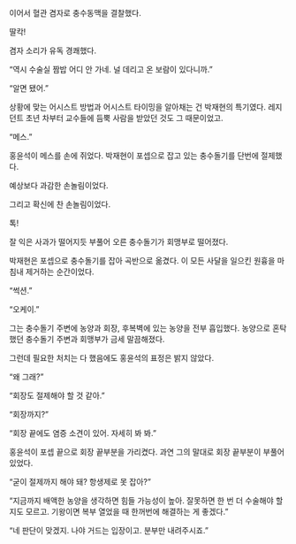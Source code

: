 이어서 혈관 겸자로 충수동맥을 결찰했다.

딸칵!

겸자 소리가 유독 경쾌했다.

“역시 수술실 짬밥 어디 안 가네. 널 데리고 온 보람이 있다니까.”

“알면 됐어.”

상황에 맞는 어시스트 방법과 어시스트 타이밍을 알아채는 건 박재현의 특기였다. 레지던트 초년 차부터 교수들에 듬뿍 사람을 받았던 것도 그 때문이었고.

“메스.”

홍윤석이 메스를 손에 쥐었다. 박재현이 포셉으로 잡고 있는 충수돌기를 단번에 절제했다.

예상보다 과감한 손놀림이었다.

그리고 확신에 찬 손놀림이었다.

톡!

잘 익은 사과가 떨어지듯 부풀어 오른 충수돌기가 회맹부로 떨어졌다.

박재현은 포셉으로 충수돌기를 잡아 곡반으로 옮겼다. 이 모든 사달을 일으킨 원흉을 마침내 제거하는 순간이었다.

“썩션.”

“오케이.”

그는 충수돌기 주변에 농양과 회장, 후복벽에 있는 농양을 전부 흡입했다. 농양으로 혼탁했던 충수돌기 주변과 회맹부가 금세 말끔해졌다.

그런데 필요한 처치는 다 했음에도 홍윤석의 표정은 밝지 않았다.

“왜 그래?”

“회장도 절제해야 할 것 같아.”

“회장까지?”

“회장 끝에도 염증 소견이 있어. 자세히 봐 봐.”

홍윤석이 포셉 끝으로 회장 끝부분을 가리켰다. 과연 그의 말대로 회장 끝부분이 부풀어 있었다.

“굳이 절제까지 해야 돼? 항생제로 못 잡아?”

“지금까지 배액한 농양을 생각하면 힘들 가능성이 높아. 잘못하면 한 번 더 수술해야 할지도 모르고. 기왕이면 복부 열었을 때 한꺼번에 해결하는 게 좋겠다.”

“네 판단이 맞겠지. 나야 거드는 입장이고. 분부만 내려주시죠.”